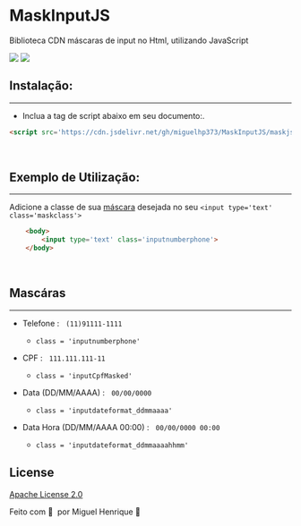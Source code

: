 # MaskInputJS
 Biblioteca CDN  máscaras de input no Html, utilizando JavaScript

<div style='display:flex;'>
  <img src='https://img.shields.io/badge/JavaScript-F7DF1E.svg?style=for-the-badge&logo=JavaScript&logoColor=black'/>
   &nbsp;
  <img src='https://img.shields.io/badge/jsDelivr-E84D3D.svg?style=for-the-badge&logo=jsDelivr&logoColor=white'/>
 </div>


## Instalação:
---
- Inclua a tag de script abaixo em seu documento:.

```html
<script src='https://cdn.jsdelivr.net/gh/miguelhp373/MaskInputJS/maskjs@1.1/maskjs.min.js'></script>

```

<br/>

## Exemplo de Utilização:
---

Adicione a classe de sua <a href='https://github.com/miguelhp373/MaskInputJS#masc%C3%A1ras'>máscara</a> desejada no seu  `<input type='text' class='maskclass'>`


```html
    <body>
        <input type='text' class='inputnumberphone'>
    </body>

```

<br/>

## Mascáras
---
- Telefone :
&nbsp;
    `(11)91111-1111`
    <br/>
    - `class = 'inputnumberphone'` 

- CPF :
&nbsp;
    `111.111.111-11`
    <br/>
    - `class = 'inputCpfMasked'` 

- Data (DD/MM/AAAA) :
&nbsp;
    `00/00/0000`
    <br/>
    - `class = 'inputdateformat_ddmmaaaa'`  

- Data Hora (DD/MM/AAAA 00:00) :
&nbsp;
    `00/00/0000 00:00`
    <br/>
    - `class = 'inputdateformat_ddmmaaaahhmm'`



## License

[Apache License 2.0](COPYING)

Feito com 💜 &nbsp;por Miguel Henrique 👋



